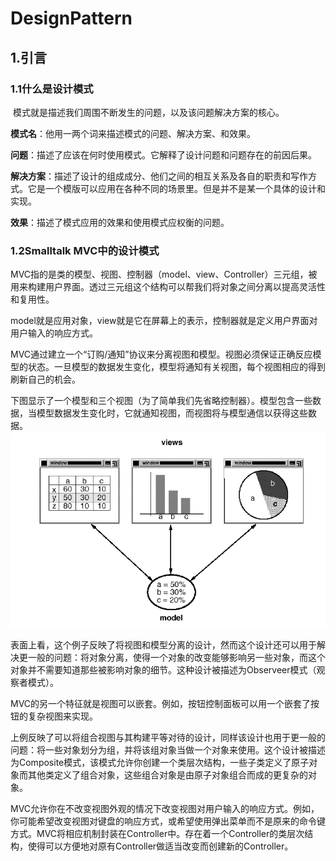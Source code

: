 # DesignPattern 

## 1.引言

### 1.1什么是设计模式

​	模式就是描述我们周围不断发生的问题，以及该问题解决方案的核心。

**模式名**：他用一两个词来描述模式的问题、解决方案、和效果。

**问题**：描述了应该在何时使用模式。它解释了设计问题和问题存在的前因后果。

**解决方案**：描述了设计的组成成分、他们之间的相互关系及各自的职责和写作方式。它是一个模版可以应用在各种不同的场景里。但是并不是某一个具体的设计和实现。

**效果**：描述了模式应用的效果和使用模式应权衡的问题。

### 1.2Smalltalk MVC中的设计模式

​	MVC指的是类的模型、视图、控制器（model、view、Controller）三元组，被用来构建用户界面。透过三元组这个结构可以帮我们将对象之间分离以提高灵活性和复用性。

​	model就是应用对象，view就是它在屏幕上的表示，控制器就是定义用户界面对用户输入的响应方式。

​	MVC通过建立一个“订购/通知”协议来分离视图和模型。视图必须保证正确反应模型的状态。一旦模型的数据发生变化，模型将通知有关视图，每个视图相应的得到刷新自己的机会。

​	下图显示了一个模型和三个视图（为了简单我们先省略控制器）。模型包含一些数据，当模型数据发生变化时，它就通知视图，而视图将与模型通信以获得这些数据。<img src=".\asset\Snipaste_2025-10-07_00-52-43.png" alt="Snipaste_2025-10-07_00-52-43" style="zoom:80%;" />

​	表面上看，这个例子反映了将视图和模型分离的设计，然而这个设计还可以用于解决更一般的问题：将对象分离，使得一个对象的改变能够影响另一些对象，而这个对象并不需要知道那些被影响对象的细节。这种设计被描述为Observeer模式（观察者模式）。

​	MVC的另一个特征就是视图可以嵌套。例如，按钮控制面板可以用一个嵌套了按钮的复杂视图来实现。

​	上例反映了可以将组合视图与其构建平等对待的设计，同样该设计也用于更一般的问题：将一些对象划分为组，并将该组对象当做一个对象来使用。这个设计被描述为Composite模式，该模式允许你创建一个类层次结构，一些子类定义了原子对象而其他类定义了组合对象，这些组合对象是由原子对象组合而成的更复杂的对象。

​	MVC允许你在不改变视图外观的情况下改变视图对用户输入的响应方式。例如，你可能希望改变视图对键盘的响应方式，或希望使用弹出菜单而不是原来的命令键方式。MVC将相应机制封装在Controller中。存在着一个Controller的类层次结构，使得可以方便地对原有Controller做适当改变而创建新的Controller。

​	

​	